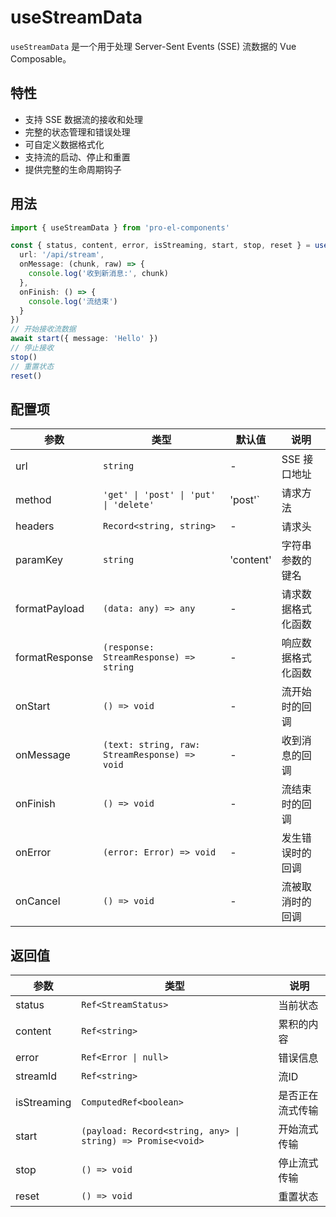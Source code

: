 # useStreamData

`useStreamData` 是一个用于处理 Server-Sent Events (SSE) 流数据的 Vue Composable。

## 特性

- 支持 SSE 数据流的接收和处理
- 完整的状态管理和错误处理
- 可自定义数据格式化
- 支持流的启动、停止和重置
- 提供完整的生命周期钩子

## 用法

<demo src="@/composables/useStreamData/demos/demo1.vue" />

```typescript
import { useStreamData } from 'pro-el-components'

const { status, content, error, isStreaming, start, stop, reset } = useStreamData({
  url: '/api/stream',
  onMessage: (chunk, raw) => {
    console.log('收到新消息:', chunk)
  },
  onFinish: () => {
    console.log('流结束')
  }
})
// 开始接收流数据
await start({ message: 'Hello' })
// 停止接收
stop()
// 重置状态
reset()
```

## 配置项

| 参数           | 类型                                          | 默认值    | 说明               |
| -------------- | --------------------------------------------- | --------- | ------------------ |
| url            | `string`                                      | -         | SSE 接口地址       |
| method         | `'get' \| 'post' \| 'put' \| 'delete'`        | 'post'`   | 请求方法           |  |  |
| headers        | `Record<string, string>`                      | -         | 请求头             |
| paramKey       | `string`                                      | 'content' | 字符串参数的键名   |
| formatPayload  | `(data: any) => any`                          | -         | 请求数据格式化函数 |
| formatResponse | `(response: StreamResponse) => string`        | -         | 响应数据格式化函数 |
| onStart        | `() => void`                                  | -         | 流开始时的回调     |
| onMessage      | `(text: string, raw: StreamResponse) => void` | -         | 收到消息的回调     |
| onFinish       | `() => void`                                  | -         | 流结束时的回调     |
| onError        | `(error: Error) => void`                      | -         | 发生错误时的回调   |
| onCancel       | `() => void`                                  | -         | 流被取消时的回调   |

## 返回值

| 参数        | 类型                                                        | 说明             |
| ----------- | ----------------------------------------------------------- | ---------------- |
| status      | `Ref<StreamStatus>`                                         | 当前状态         |
| content     | `Ref<string>`                                               | 累积的内容       |
| error       | `Ref<Error \| null>`                                        | 错误信息         |
| streamId    | `Ref<string>`                                               | 流ID             |
| isStreaming | `ComputedRef<boolean>`                                      | 是否正在流式传输 |
| start       | `(payload: Record<string, any> \| string) => Promise<void>` | 开始流式传输     |
| stop        | `() => void`                                                | 停止流式传输     |
| reset       | `() => void`                                                | 重置状态         |
